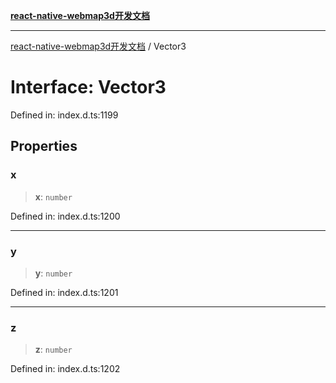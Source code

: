 [**react-native-webmap3d开发文档**](../README.md)

***

[react-native-webmap3d开发文档](../globals.md) / Vector3

# Interface: Vector3

Defined in: index.d.ts:1199

## Properties

### x

> **x**: `number`

Defined in: index.d.ts:1200

***

### y

> **y**: `number`

Defined in: index.d.ts:1201

***

### z

> **z**: `number`

Defined in: index.d.ts:1202
